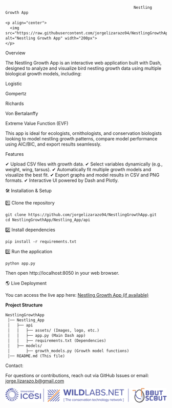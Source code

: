                                                            Nestling Growth App

    <p align="center">
      <img src="https://raw.githubusercontent.com/jorgelizarazo94/NestlingGrowthApp/master/Nestling_App/api/assets/NGapp_log.png" alt="Nestling Growth App" width="200px">
    </p>


Overview

The Nestling Growth App is an interactive web application built with Dash, designed to analyze and visualize bird nestling growth data using multiple biological growth models, including:

Logistic

Gompertz

Richards

Von Bertalanffy

Extreme Value Function (EVF)

This app is ideal for ecologists, ornithologists, and conservation biologists looking to model nestling growth patterns, compare model performance using AIC/BIC, and export results seamlessly.

Features

✔ Upload CSV files with growth data.
✔ Select variables dynamically (e.g., weight, wing, tarsus).
✔ Automatically fit multiple growth models and visualize the best fit.
✔ Export graphs and model results in CSV and PNG formats.
✔ Interactive UI powered by Dash and Plotly.

🛠 Installation & Setup

1️⃣ Clone the repository

    git clone https://github.com/jorgelizarazo94/NestlingGrowthApp.git
    cd NestlingGrowthApp/Nestling_App/api

2️⃣ Install dependencies

    pip install -r requirements.txt

3️⃣ Run the application

    python app.py

Then open http://localhost:8050 in your web browser.

🌎 Live Deployment

You can access the live app here:
[Nestling Growth App (if available)](https://nestling-growth-app.onrender.com)

**Project Structure**

    NestlingGrowthApp
     │── Nestling_App
     │   ├── api
     │   │   ├── assets/ (Images, logo, etc.)
     │   │   ├── app.py (Main Dash app)
     │   │   ├── requirements.txt (Dependencies)
     │   ├── models/
     │       ├── growth_models.py (Growth model functions)
     │── README.md (This file)



Contact:

For questions or contributions, reach out via GitHub Issues or email: jorge.lizarazo.b@gmail.com



![Nestling Growth App](https://github.com/jorgelizarazo94/NestlingGrowthApp/blob/master/Nestling_App/api/assets/Logo.png)
